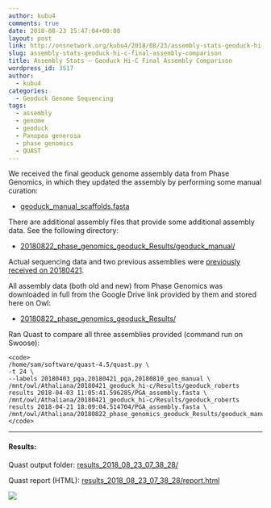 ```yaml
---
author: kubu4
comments: true
date: 2018-08-23 15:47:04+00:00
layout: post
link: http://onsnetwork.org/kubu4/2018/08/23/assembly-stats-geoduck-hi-c-final-assembly-comparison/
slug: assembly-stats-geoduck-hi-c-final-assembly-comparison
title: Assembly Stats – Geoduck Hi-C Final Assembly Comparison
wordpress_id: 3517
author:
  - kubu4
categories:
  - Geoduck Genome Sequencing
tags:
  - assembly
  - genome
  - geoduck
  - Panopea generosa
  - phase genomics
  - QUAST
---
```


We received the final geoduck genome assembly data from Phase Genomics, in which they updated the assembly by performing some manual curation:





  * [geoduck_manual_scaffolds.fasta](http://owl.fish.washington.edu/Athaliana/20180822_phase_genomics_geoduck_Results/geoduck_manual/geoduck_manual_scaffolds.fasta)



There are additional assembly files that provide some additional assembly data. See the following directory:



  * [20180822_phase_genomics_geoduck_Results/geoduck_manual/](http://owl.fish.washington.edu/Athaliana/20180822_phase_genomics_geoduck_Results/geoduck_manual/)



Actual sequencing data and two previous assemblies were [previously received on 20180421](http://onsnetwork.org/kubu4/2018/04/21/data-management-geoduck-phase-genomics-hi-c-data/).

All assembly data (both old and new) from Phase Genomics was downloaded in full from the Google Drive link provided by them and stored here on Owl:





  * [20180822_phase_genomics_geoduck_Results/](http://owl.fish.washington.edu/Athaliana/20180822_phase_genomics_geoduck_Results/)



Ran Quast to compare all three assemblies provided (command run on Swoose):


    
    <code>
    /home/sam/software/quast-4.5/quast.py \
    -t 24 \
    --labels 20180403_pga,20180421_pga,20180810_geo_manual \
    /mnt/owl/Athaliana/20180421_geoduck_hi-c/Results/geoduck_roberts results 2018-04-03 11:05:41.596285/PGA_assembly.fasta \ /mnt/owl/Athaliana/20180421_geoduck_hi-c/Results/geoduck_roberts results 2018-04-21 18:09:04.514704/PGA_assembly.fasta \ /mnt/owl/Athaliana/20180822_phase_genomics_geoduck_Results/geoduck_manual/geoduck_manual_scaffolds.fasta
    </code>





* * *





#### Results:



Quast output folder: [results_2018_08_23_07_38_28/](http://owl.fish.washington.edu/Athaliana/quast_results/results_2018_08_23_07_38_28/)

Quast report (HTML): [results_2018_08_23_07_38_28/report.html](http://owl.fish.washington.edu/Athaliana/quast_results/results_2018_08_23_07_38_28/report.html)

![](http://owl.fish.washington.edu/Athaliana/quast_results/results_2018_08_23_07_38_28/20180823_quast_geoduck_pga.png)
